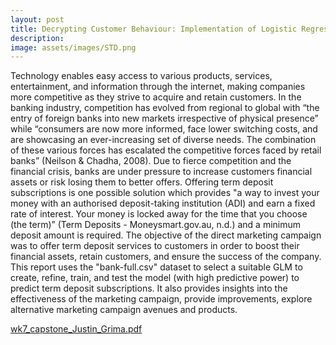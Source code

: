 ```yaml
---
layout: post
title: Decrypting Customer Behaviour: Implementation of Logistic Regression to Predict Subscription Term Deposit
description:
image: assets/images/STD.png
---
```

Technology enables easy access to various products, services, entertainment, and information through the internet, making companies more competitive as they strive to acquire and retain customers. In the banking industry, competition has evolved from regional to global with “the entry of foreign banks into new markets irrespective of physical presence” while “consumers are now more informed, face lower switching costs, and are showcasing an ever-increasing set of diverse needs. The combination of these various forces has escalated the competitive forces faced by retail banks” (Neilson & Chadha, 2008). Due to fierce competition and the financial crisis, banks are under pressure to increase customers financial assets or risk losing them to better offers. Offering term deposit subscriptions is one possible solution which provides "a way to invest your money with an authorised deposit-taking institution (ADI) and earn a fixed rate of interest. Your money is locked away for the time that you choose (the term)” (Term Deposits - Moneysmart.gov.au, n.d.) and a minimum deposit amount is required. The objective of the direct marketing campaign was to offer term deposit services to customers in order to boost their financial assets, retain customers, and ensure the success of the company. This report uses the "bank-full.csv" dataset to select a suitable GLM to create, refine, train, and test the model (with high predictive power) to predict term deposit subscriptions. It also provides insights into the effectiveness of the marketing campaign, provide improvements, explore alternative marketing campaign avenues and products.

[wk7_capstone_Justin_Grima.pdf](https://github.com/JustinGrima/justingrima.github.io/files/10917077/wk7_capstone_Justin_Grima.pdf)
